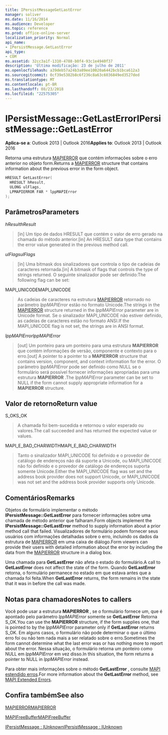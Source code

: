 ```yaml
---
title: IPersistMessageGetLastError
manager: soliver
ms.date: 11/16/2014
ms.audience: Developer
ms.topic: reference
ms.prod: office-online-server
localization_priority: Normal
api_name:
- IPersistMessage.GetLastError
api_type:
- COM
ms.assetid: 32cc3a1f-1310-4788-b0f4-93c1e4940f37
description: 'Última modificação: 23 de julho de 2011'
ms.openlocfilehash: a39deb57a24b3a89ee10020a6442bcb1bca612a3
ms.sourcegitcommit: 0cf39e5382b8c6f236c8a63c6036849ed3527ded
ms.translationtype: MT
ms.contentlocale: pt-BR
ms.lasthandoff: 08/23/2018
ms.locfileid: "22575305"
---
```

# <a name="ipersistmessagegetlasterror"></a><span data-ttu-id="87f07-103">IPersistMessage::GetLastError</span><span class="sxs-lookup"><span data-stu-id="87f07-103">IPersistMessage::GetLastError</span></span>

  
  
<span data-ttu-id="87f07-104">**Aplica-se a**: Outlook 2013 | Outlook 2016</span><span class="sxs-lookup"><span data-stu-id="87f07-104">**Applies to**: Outlook 2013 | Outlook 2016</span></span> 
  
<span data-ttu-id="87f07-105">Retorna uma estrutura [MAPIERROR](mapierror.md) que contém informações sobre o erro anterior no objeto form.</span><span class="sxs-lookup"><span data-stu-id="87f07-105">Returns a [MAPIERROR](mapierror.md) structure that contains information about the previous error in the form object.</span></span> 
  
```cpp
HRESULT GetLastError(
  HRESULT hResult,
  ULONG ulFlags,
  LPMAPIERROR FAR * lppMAPIError
);
```

## <a name="parameters"></a><span data-ttu-id="87f07-106">Parâmetros</span><span class="sxs-lookup"><span data-stu-id="87f07-106">Parameters</span></span>

 <span data-ttu-id="87f07-107">_hResult_</span><span class="sxs-lookup"><span data-stu-id="87f07-107">_hResult_</span></span>
  
> <span data-ttu-id="87f07-108">[in] Um tipo de dados HRESULT que contém o valor de erro gerado na chamada do método anterior.</span><span class="sxs-lookup"><span data-stu-id="87f07-108">[in] An HRESULT data type that contains the error value generated in the previous method call.</span></span>
    
 <span data-ttu-id="87f07-109">_ulFlags_</span><span class="sxs-lookup"><span data-stu-id="87f07-109">_ulFlags_</span></span>
  
> <span data-ttu-id="87f07-110">[in] Uma bitmask dos sinalizadores que controla o tipo de cadeias de caracteres retornada.</span><span class="sxs-lookup"><span data-stu-id="87f07-110">[in] A bitmask of flags that controls the type of strings returned.</span></span> <span data-ttu-id="87f07-111">O seguinte sinalizador pode ser definido:</span><span class="sxs-lookup"><span data-stu-id="87f07-111">The following flag can be set:</span></span>
    
<span data-ttu-id="87f07-112">MAPI_UNICODE</span><span class="sxs-lookup"><span data-stu-id="87f07-112">MAPI_UNICODE</span></span> 
  
> <span data-ttu-id="87f07-113">As cadeias de caracteres na estrutura [MAPIERROR](mapierror.md) retornado no parâmetro _lppMAPIError_ estão no formato Unicode.</span><span class="sxs-lookup"><span data-stu-id="87f07-113">The strings in the [MAPIERROR](mapierror.md) structure returned in the  _lppMAPIError_ parameter are in Unicode format.</span></span> <span data-ttu-id="87f07-114">Se o sinalizador MAPI_UNICODE não estiver definido, as cadeias de caracteres estão no formato ANSI.</span><span class="sxs-lookup"><span data-stu-id="87f07-114">If the MAPI_UNICODE flag is not set, the strings are in ANSI format.</span></span> 
    
 <span data-ttu-id="87f07-115">_lppMAPIError_</span><span class="sxs-lookup"><span data-stu-id="87f07-115">_lppMAPIError_</span></span>
  
> <span data-ttu-id="87f07-116">[out] Um ponteiro para um ponteiro para uma estrutura **MAPIERROR** que contém informações de versão, componente e contexto para o erro.</span><span class="sxs-lookup"><span data-stu-id="87f07-116">[out] A pointer to a pointer to a **MAPIERROR** structure that contains version, component, and context information for the error.</span></span> <span data-ttu-id="87f07-117">O parâmetro _lppMAPIError_ pode ser definido como NULL se o formulário será possível fornecer informações apropriadas para uma estrutura **MAPIERROR** .</span><span class="sxs-lookup"><span data-stu-id="87f07-117">The  _lppMAPIError_ parameter can be set to NULL if the form cannot supply appropriate information for a **MAPIERROR** structure.</span></span> 
    
## <a name="return-value"></a><span data-ttu-id="87f07-118">Valor de retorno</span><span class="sxs-lookup"><span data-stu-id="87f07-118">Return value</span></span>

<span data-ttu-id="87f07-119">S_OK</span><span class="sxs-lookup"><span data-stu-id="87f07-119">S_OK</span></span> 
  
> <span data-ttu-id="87f07-120">A chamada foi bem-sucedida e retornou o valor esperado ou valores.</span><span class="sxs-lookup"><span data-stu-id="87f07-120">The call succeeded and has returned the expected value or values.</span></span>
    
<span data-ttu-id="87f07-121">MAPI_E_BAD_CHARWIDTH</span><span class="sxs-lookup"><span data-stu-id="87f07-121">MAPI_E_BAD_CHARWIDTH</span></span> 
  
> <span data-ttu-id="87f07-122">Tanto o sinalizador MAPI_UNICODE foi definido e o provedor de catálogo de endereços não dá suporte a Unicode, ou MAPI_UNICODE não foi definido e o provedor de catálogo de endereços suporta somente Unicode.</span><span class="sxs-lookup"><span data-stu-id="87f07-122">Either the MAPI_UNICODE flag was set and the address book provider does not support Unicode, or MAPI_UNICODE was not set and the address book provider supports only Unicode.</span></span>
    
## <a name="remarks"></a><span data-ttu-id="87f07-123">Comentários</span><span class="sxs-lookup"><span data-stu-id="87f07-123">Remarks</span></span>

<span data-ttu-id="87f07-124">Objetos de formulário implementar o método **IPersistMessage::GetLastError** para fornecer informações sobre uma chamada de método anterior que falharam.</span><span class="sxs-lookup"><span data-stu-id="87f07-124">Form objects implement the **IPersistMessage::GetLastError** method to supply information about a prior method call that failed.</span></span> <span data-ttu-id="87f07-125">Visualizadores de formulário podem fornecer seus usuários com informações detalhadas sobre o erro, incluindo os dados da estrutura de [MAPIERROR](mapierror.md) em uma caixa de diálogo.</span><span class="sxs-lookup"><span data-stu-id="87f07-125">Form viewers can provide their users with detailed information about the error by including the data from the [MAPIERROR](mapierror.md) structure in a dialog box.</span></span> 
  
<span data-ttu-id="87f07-126">Uma chamada para **GetLastError** não afeta o estado do formulário.</span><span class="sxs-lookup"><span data-stu-id="87f07-126">A call to **GetLastError** does not affect the state of the form.</span></span> <span data-ttu-id="87f07-127">Quando **GetLastError** retorna, o formulário permanece no estado em que estava antes que a chamada foi feita.</span><span class="sxs-lookup"><span data-stu-id="87f07-127">When **GetLastError** returns, the form remains in the state that it was in before the call was made.</span></span> 
  
## <a name="notes-to-callers"></a><span data-ttu-id="87f07-128">Notas para chamadores</span><span class="sxs-lookup"><span data-stu-id="87f07-128">Notes to callers</span></span>

<span data-ttu-id="87f07-129">Você pode usar a estrutura **MAPIERROR** , se o formulário fornece um, que é apontado pelo parâmetro _lppMAPIError_ somente se **GetLastError** Retorna S_OK.</span><span class="sxs-lookup"><span data-stu-id="87f07-129">You can use the **MAPIERROR** structure, if the form supplies one, that is pointed to by the  _lppMAPIError_ parameter only if **GetLastError** returns S_OK.</span></span> <span data-ttu-id="87f07-130">Em alguns casos, o formulário não pode determinar o que o último erro foi ou não tem nada mais a ser relatado sobre o erro.</span><span class="sxs-lookup"><span data-stu-id="87f07-130">Sometimes the form cannot determine what the last error was or has nothing more to report about the error.</span></span> <span data-ttu-id="87f07-131">Nessa situação, o formulário retorna um ponteiro como NULL em _lppMAPIError_ em vez disso.</span><span class="sxs-lookup"><span data-stu-id="87f07-131">In this situation, the form returns a pointer to NULL in  _lppMAPIError_ instead.</span></span> 
  
<span data-ttu-id="87f07-132">Para obter mais informações sobre o método **GetLastError** , consulte [MAPI estendido erros](mapi-extended-errors.md).</span><span class="sxs-lookup"><span data-stu-id="87f07-132">For more information about the **GetLastError** method, see [MAPI Extended Errors](mapi-extended-errors.md).</span></span>
  
## <a name="see-also"></a><span data-ttu-id="87f07-133">Confira também</span><span class="sxs-lookup"><span data-stu-id="87f07-133">See also</span></span>



[<span data-ttu-id="87f07-134">MAPIERROR</span><span class="sxs-lookup"><span data-stu-id="87f07-134">MAPIERROR</span></span>](mapierror.md)
  
[<span data-ttu-id="87f07-135">MAPIFreeBuffer</span><span class="sxs-lookup"><span data-stu-id="87f07-135">MAPIFreeBuffer</span></span>](mapifreebuffer.md)
  
[<span data-ttu-id="87f07-136">IPersistMessage : IUnknown</span><span class="sxs-lookup"><span data-stu-id="87f07-136">IPersistMessage : IUnknown</span></span>](ipersistmessageiunknown.md)

